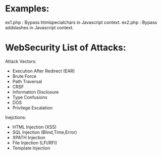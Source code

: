 
# Examples:
ex1.php : Bypass htmlspecialchars in Javascript context.
ex2.php : Bypass addslashes in Javascript context.



# WebSecurity List of Attacks:

Attack Vectors:
- Execution After Redirect (EAR)
- Brute Force
- Path Traversal
- CRSF 
- Information Disclosure
- Type Confusions
- DOS
- Privilege Escalation

Inejctions:
- HTML Injection (XSS)
- SQL Injection (Blind,Time,Error)
- XPATH Injection
- File Injection (LFI/RFI)
- Template Injection

